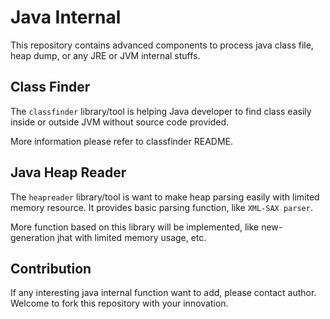 # Java Internal #

This repository contains advanced components to process java class file, heap dump, or any JRE or JVM internal stuffs.

## Class Finder ##
The `classfinder` library/tool is helping Java developer to find class easily inside or outside JVM without source code provided.

More information please refer to classfinder README.

## Java Heap Reader ##
The `heapreader` library/tool is want to make heap parsing easily with limited memory resource. It provides basic parsing function, like `XML-SAX parser`.

More function based on this library will be implemented, like new-generation jhat with limited memory usage, etc.

## Contribution ##
If any interesting java internal function want to add, please contact author. Welcome to fork this repository with your innovation.

